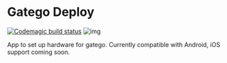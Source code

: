 # Gatego Deploy
[![Codemagic build status](https://api.codemagic.io/apps/5f2d77508ff73d42b7276f9e/5f2d77508ff73d42b7276f9d/status_badge.svg)](https://codemagic.io/apps/5f2d77508ff73d42b7276f9e/5f2d77508ff73d42b7276f9d/latest_build)
![img](https://i.imgur.com/fp6dNwZ.jpg)

App to set up hardware for gatego. Currently compatible with Android, iOS support coming soon.
